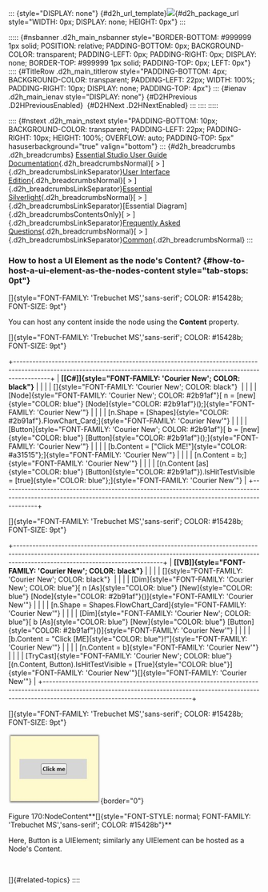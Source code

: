 ::: {style="DISPLAY: none"}
[](ms-xhelp:///?Id=d2h_url_template){#d2h_url_template}![](!package_url!){#d2h_package_url style="WIDTH: 0px; DISPLAY: none; HEIGHT: 0px"}
:::

::::: {#nsbanner .d2h_main_nsbanner style="BORDER-BOTTOM: #999999 1px solid; POSITION: relative; PADDING-BOTTOM: 0px; BACKGROUND-COLOR: transparent; PADDING-LEFT: 0px; PADDING-RIGHT: 0px; DISPLAY: none; BORDER-TOP: #999999 1px solid; PADDING-TOP: 0px; LEFT: 0px"}
:::: {#TitleRow .d2h_main_titlerow style="PADDING-BOTTOM: 4px; BACKGROUND-COLOR: transparent; PADDING-LEFT: 22px; WIDTH: 100%; PADDING-RIGHT: 10px; DISPLAY: none; PADDING-TOP: 4px"}
::: {#ienav .d2h_main_ienav style="DISPLAY: none"}
[](ms-xhelp:///?Id=642dc769-4372-457d-9033-edbcc7c364a2){#D2HPrevious .D2HPreviousEnabled}  [](ms-xhelp:///?Id=dedcd0e0-76e9-4cfa-85f6-ed24c38230bc){#D2HNext .D2HNextEnabled}
:::
::::
:::::

:::: {#nstext .d2h_main_nstext style="PADDING-BOTTOM: 10px; BACKGROUND-COLOR: transparent; PADDING-LEFT: 22px; PADDING-RIGHT: 10px; HEIGHT: 100%; OVERFLOW: auto; PADDING-TOP: 5px" hasuserbackground="true" valign="bottom"}
::: {#d2h_breadcrumbs .d2h_breadcrumbs}
[Essential Studio User Guide Documentation](ms-xhelp:///?Id=12457748-09e3-4d74-a240-8e049cedf030){.d2h_breadcrumbsNormal}[ \> ]{.d2h_breadcrumbsLinkSeparator}[User Interface Edition](ms-xhelp:///?Id=c29296b7-531c-413b-a0ec-488ca1f7f669){.d2h_breadcrumbsNormal}[ \> ]{.d2h_breadcrumbsLinkSeparator}[Essential Silverlight](ms-xhelp:///?Id=66221bd1-ba2e-43c2-94a7-618f50e01d24){.d2h_breadcrumbsNormal}[ \> ]{.d2h_breadcrumbsLinkSeparator}[Essential Diagram]{.d2h_breadcrumbsContentsOnly}[ \> ]{.d2h_breadcrumbsLinkSeparator}[Frequently Asked Questions](ms-xhelp:///?Id=500c0c56-057a-4072-a17a-ec532fadd140){.d2h_breadcrumbsNormal}[ \> ]{.d2h_breadcrumbsLinkSeparator}[Common](ms-xhelp:///?Id=fe5286e7-9f07-4837-a796-3dff0858d847){.d2h_breadcrumbsNormal}
:::

### How to host a UI Element as the node's Content? {#how-to-host-a-ui-element-as-the-nodes-content style="tab-stops: 0pt"}

[]{style="FONT-FAMILY: 'Trebuchet MS','sans-serif'; COLOR: #15428b; FONT-SIZE: 9pt"} 

You can host any content inside the node using the **Content** property.

[]{style="FONT-FAMILY: 'Trebuchet MS','sans-serif'; COLOR: #15428b; FONT-SIZE: 9pt"} 

+-----------------------------------------------------------------------------------------------------------------------------------------------------------------------+
| **[\[C#\]]{style="FONT-FAMILY: 'Courier New'; COLOR: black"}**                                                                                                        |
|                                                                                                                                                                       |
| []{style="FONT-FAMILY: 'Courier New'; COLOR: black"}                                                                                                                  |
|                                                                                                                                                                       |
| [Node]{style="FONT-FAMILY: 'Courier New'; COLOR: #2b91af"}[ n = [new]{style="COLOR: blue"} [Node]{style="COLOR: #2b91af"}();]{style="FONT-FAMILY: 'Courier New'"}     |
|                                                                                                                                                                       |
| [n.Shape = [Shapes]{style="COLOR: #2b91af"}.FlowChart_Card;]{style="FONT-FAMILY: 'Courier New'"}                                                                      |
|                                                                                                                                                                       |
| [Button]{style="FONT-FAMILY: 'Courier New'; COLOR: #2b91af"}[ b = [new]{style="COLOR: blue"} [Button]{style="COLOR: #2b91af"}();]{style="FONT-FAMILY: 'Courier New'"} |
|                                                                                                                                                                       |
| [b.Content = [\"Click ME!\"]{style="COLOR: #a31515"};]{style="FONT-FAMILY: 'Courier New'"}                                                                            |
|                                                                                                                                                                       |
| [n.Content = b;]{style="FONT-FAMILY: 'Courier New'"}                                                                                                                  |
|                                                                                                                                                                       |
| [(n.Content [as]{style="COLOR: blue"} [Button]{style="COLOR: #2b91af"}).IsHitTestVisible = [true]{style="COLOR: blue"};]{style="FONT-FAMILY: 'Courier New'"}          |
+-----------------------------------------------------------------------------------------------------------------------------------------------------------------------+

[]{style="FONT-FAMILY: 'Trebuchet MS','sans-serif'; COLOR: #15428b; FONT-SIZE: 9pt"} 

+----------------------------------------------------------------------------------------------------------------------------------------------------------------------------------------------------------+
| **[\[VB\]]{style="FONT-FAMILY: 'Courier New'; COLOR: black"}**                                                                                                                                           |
|                                                                                                                                                                                                          |
| []{style="FONT-FAMILY: 'Courier New'; COLOR: black"}                                                                                                                                                     |
|                                                                                                                                                                                                          |
| [Dim]{style="FONT-FAMILY: 'Courier New'; COLOR: blue"}[ n [As]{style="COLOR: blue"} [New]{style="COLOR: blue"} [Node]{style="COLOR: #2b91af"}()]{style="FONT-FAMILY: 'Courier New'"}                     |
|                                                                                                                                                                                                          |
| [n.Shape = Shapes.FlowChart_Card]{style="FONT-FAMILY: 'Courier New'"}                                                                                                                                    |
|                                                                                                                                                                                                          |
| [Dim]{style="FONT-FAMILY: 'Courier New'; COLOR: blue"}[ b [As]{style="COLOR: blue"} [New]{style="COLOR: blue"} [Button]{style="COLOR: #2b91af"}()]{style="FONT-FAMILY: 'Courier New'"}                   |
|                                                                                                                                                                                                          |
| [b.Content = \"Click [ME]{style="COLOR: blue"}!\"]{style="FONT-FAMILY: 'Courier New'"}                                                                                                                   |
|                                                                                                                                                                                                          |
| [n.Content = b]{style="FONT-FAMILY: 'Courier New'"}                                                                                                                                                      |
|                                                                                                                                                                                                          |
| [TryCast]{style="FONT-FAMILY: 'Courier New'; COLOR: blue"}[(n.Content, Button).IsHitTestVisible = [True]{style="COLOR: blue"}]{style="FONT-FAMILY: 'Courier New'"}[]{style="FONT-FAMILY: 'Courier New'"} |
+----------------------------------------------------------------------------------------------------------------------------------------------------------------------------------------------------------+

[]{style="FONT-FAMILY: 'Trebuchet MS','sans-serif'; COLOR: #15428b; FONT-SIZE: 9pt"} 

![](ImagesExt/image62_37.jpg){border="0"}

Figure 170:NodeContent**[]{style="FONT-STYLE: normal; FONT-FAMILY: 'Trebuchet MS','sans-serif'; COLOR: #15428b"}**

Here, Button is a UIElement; similarly any UIElement can be hosted as a Node's Content.

 

[]{#related-topics}
::::
